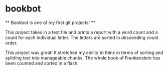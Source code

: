 # bookbot
** Bookbot is one of my first git projects! ** 

This project takes in a text file and prints a report with 
a word count and a count for each individual letter.  The 
letters are sorted in descending count order.

This project was great!  It stretched my ability to 
think in terms of sorting and splitting text into 
manageable chunks.  The whole book of Frankenstein 
has been counted and sorted in a flash. 